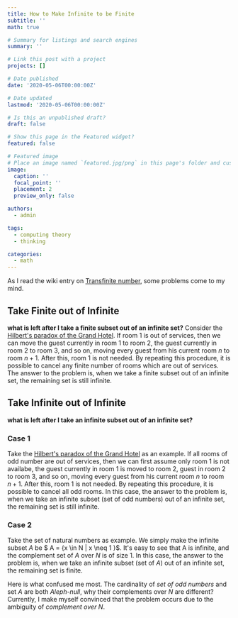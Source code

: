 ```yaml
---
title: How to Make Infinite to be Finite
subtitle: ''
math: true

# Summary for listings and search engines
summary: ''

# Link this post with a project
projects: []

# Date published
date: '2020-05-06T00:00:00Z'

# Date updated
lastmod: '2020-05-06T00:00:00Z'

# Is this an unpublished draft?
draft: false

# Show this page in the Featured widget?
featured: false

# Featured image
# Place an image named `featured.jpg/png` in this page's folder and customize its options here.
image:
  caption: ''
  focal_point: ''
  placement: 2
  preview_only: false

authors:
  - admin

tags:
  - computing theory
  - thinking

categories:
  - math
---
```


As I read the wiki entry on [Transfinite number](https://en.wikipedia.org/wiki/Transfinite_number), some problems come to my mind.

## Take Finite out of Infinite

**what is left after I take a finite subset out of an infinite set?**
Consider the [Hilbert's paradox of the Grand Hotel](https://en.wikipedia.org/wiki/Hilbert%27s_paradox_of_the_Grand_Hotel). If room 1 is out of services, then we can move the guest currently in room 1 to room 2, the guest currently in room 2 to room 3, and so on, moving every guest from his current room $n$ to room $n+1$. After this, room 1 is not needed. By repeating this procedure, it is possible to cancel any finite number of rooms which are out of services. The answer to the problem is, when we take a finite subset out of an infinite set, the remaining set is still infinite.

## Take Infinite out of Infinite
**what is left after I take an infinite subset out of an infinite set?**  

### Case 1

Take the [Hilbert's paradox of the Grand Hotel](https://en.wikipedia.org/wiki/Hilbert%27s_paradox_of_the_Grand_Hotel) as an example. If all rooms of odd number are out of services, then we can first assume only room 1 is not availabe, the guest currently in room 1 is moved to room 2, guest in room 2 to room 3, and so on, moving every guest from his current room $n$ to room $n+1$. After this, room 1 is not needed. By repeating this procedure, it is possible to cancel all odd rooms. In this 
case, the answer to the problem is, when we take an infinite subset (set of odd numbers) out of an infinite set, the remaining set is still infinite. 

### Case 2

Take the set of natural numbers as example. We simply make the infinite subset $A$ be
$ A = \{x \in N | x \neq 1 \}$. 
It's easy to see that A is infinite, and the complement set of $A$ over $N$ is of size 1. In this case, the answer to the problem is, when we take an infinite subset (set of $A$) out of an infinite set, the remaining set is finite. 

Here is what confused me most. The cardinality of *set of odd numbers* and set $A$ are both *Aleph-null*, why their complements over $N$ are different? Currently, I make myself convinced that the problem occurs due to the ambiguity of *complement over N*.